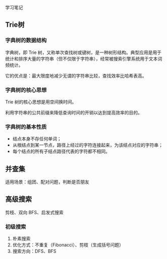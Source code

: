 学习笔记



## Trie树

### 字典树的数据结构

字典树，即 Trie 树，又称单次查找树或键树，是一种树形结构。典型应用是用于统计和排序大量的字符串（但不仅限于字符串），经常被搜索引擎系统用于文本词频统计。

它的优点是：最大限度地减少无谓的字符串比较，查找效率比哈希表高。

### 字典树的核心思想

Trie 树的核心思想是用空间换时间。

利用字符串的公共前缀来降低查询时间的开销以达到提高效率的目的。

### 字典树的基本性质

- 结点本身不存任何单词；
- 从根结点到某一节点，路径上经过的字符连接起来，为该结点对应的字符串；
- 每个结点的所有子结点路径代表的字符都不相同。

## 并查集

适用场景：组团、配对问题，判断是否朋友

## 高级搜索

剪枝、双向 BFS、启发式搜索

### 初级搜索

1. 朴素搜索
2. 优化方式：不重复（Fibonacci）、剪枝（生成括号问题）
3. 搜索方向：DFS、BFS